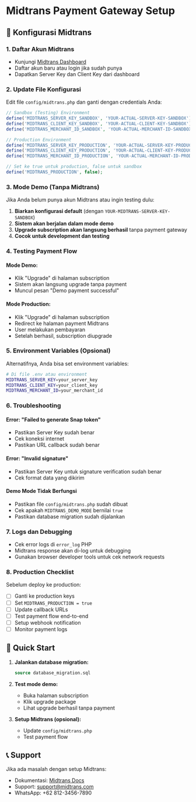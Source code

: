 # Midtrans Payment Gateway Setup

## 🔧 **Konfigurasi Midtrans**

### **1. Daftar Akun Midtrans**
- Kunjungi [Midtrans Dashboard](https://dashboard.midtrans.com)
- Daftar akun baru atau login jika sudah punya
- Dapatkan Server Key dan Client Key dari dashboard

### **2. Update File Konfigurasi**
Edit file `config/midtrans.php` dan ganti dengan credentials Anda:

```php
// Sandbox (Testing) Environment
define('MIDTRANS_SERVER_KEY_SANDBOX', 'YOUR-ACTUAL-SERVER-KEY-SANDBOX');
define('MIDTRANS_CLIENT_KEY_SANDBOX', 'YOUR-ACTUAL-CLIENT-KEY-SANDBOX');
define('MIDTRANS_MERCHANT_ID_SANDBOX', 'YOUR-ACTUAL-MERCHANT-ID-SANDBOX');

// Production Environment
define('MIDTRANS_SERVER_KEY_PRODUCTION', 'YOUR-ACTUAL-SERVER-KEY-PRODUCTION');
define('MIDTRANS_CLIENT_KEY_PRODUCTION', 'YOUR-ACTUAL-CLIENT-KEY-PRODUCTION');
define('MIDTRANS_MERCHANT_ID_PRODUCTION', 'YOUR-ACTUAL-MERCHANT-ID-PRODUCTION');

// Set ke true untuk production, false untuk sandbox
define('MIDTRANS_PRODUCTION', false);
```

### **3. Mode Demo (Tanpa Midtrans)**
Jika Anda belum punya akun Midtrans atau ingin testing dulu:

1. **Biarkan konfigurasi default** (dengan `YOUR-MIDTRANS-SERVER-KEY-SANDBOX`)
2. **Sistem akan berjalan dalam mode demo**
3. **Upgrade subscription akan langsung berhasil** tanpa payment gateway
4. **Cocok untuk development dan testing**

### **4. Testing Payment Flow**

#### **Mode Demo:**
- Klik "Upgrade" di halaman subscription
- Sistem akan langsung upgrade tanpa payment
- Muncul pesan "Demo payment successful"

#### **Mode Production:**
- Klik "Upgrade" di halaman subscription
- Redirect ke halaman payment Midtrans
- User melakukan pembayaran
- Setelah berhasil, subscription diupgrade

### **5. Environment Variables (Opsional)**
Alternatifnya, Anda bisa set environment variables:

```bash
# Di file .env atau environment
MIDTRANS_SERVER_KEY=your_server_key
MIDTRANS_CLIENT_KEY=your_client_key
MIDTRANS_MERCHANT_ID=your_merchant_id
```

### **6. Troubleshooting**

#### **Error: "Failed to generate Snap token"**
- Pastikan Server Key sudah benar
- Cek koneksi internet
- Pastikan URL callback sudah benar

#### **Error: "Invalid signature"**
- Pastikan Server Key untuk signature verification sudah benar
- Cek format data yang dikirim

#### **Demo Mode Tidak Berfungsi**
- Pastikan file `config/midtrans.php` sudah dibuat
- Cek apakah `MIDTRANS_DEMO_MODE` bernilai `true`
- Pastikan database migration sudah dijalankan

### **7. Logs dan Debugging**
- Cek error logs di `error_log` PHP
- Midtrans response akan di-log untuk debugging
- Gunakan browser developer tools untuk cek network requests

### **8. Production Checklist**
Sebelum deploy ke production:

- [ ] Ganti ke production keys
- [ ] Set `MIDTRANS_PRODUCTION = true`
- [ ] Update callback URLs
- [ ] Test payment flow end-to-end
- [ ] Setup webhook notification
- [ ] Monitor payment logs

## 🎯 **Quick Start**

1. **Jalankan database migration:**
   ```sql
   source database_migration.sql
   ```

2. **Test mode demo:**
   - Buka halaman subscription
   - Klik upgrade package
   - Lihat upgrade berhasil tanpa payment

3. **Setup Midtrans (opsional):**
   - Update `config/midtrans.php`
   - Test payment flow

## 📞 **Support**

Jika ada masalah dengan setup Midtrans:
- Dokumentasi: [Midtrans Docs](https://docs.midtrans.com)
- Support: support@midtrans.com
- WhatsApp: +62 812-3456-7890 